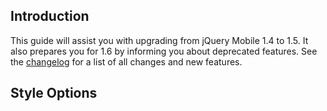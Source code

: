 <script>{
        "title": "jQuery Mobile 1.4 Upgrade Guide",
        "toc": true
}</script>

## Introduction

This guide will assist you with upgrading from jQuery Mobile 1.4 to 1.5. It also prepares you for 1.6 by informing you about deprecated features. See the [changelog](http://jquerymobile.com/changelog/1.5.0/) for a list of all changes and new features. 


## Style Options
